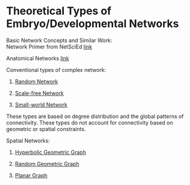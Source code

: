 # Theoretical Types of Embryo/Developmental Networks

Basic Network Concepts and Similar Work:  
Network Primer from NetSciEd  [link](https://sites.google.com/a/binghamton.edu/netscied/teaching-learning/network-concepts)  

Anatomical Networks  [link](https://anatomicalnetworks.com/)  

Conventional types of complex network:  
1. [Random Network](https://en.wikipedia.org/wiki/Random_graph)

2. [Scale-free Network](https://en.wikipedia.org/wiki/Scale-free_network)  

3. [Small-world Network](https://en.wikipedia.org/wiki/Small-world_network)  

These types are based on degree distribution and the global patterns of connectivity. These types do not account for connectivity based on geometric or spatial constraints.  

Spatial Networks:  
1. [Hyperbolic Geometric Graph](https://en.wikipedia.org/wiki/Hyperbolic_geometric_graph)  

2. [Random Geometric Graph](https://en.wikipedia.org/wiki/Random_geometric_graph)  

3. [Planar Graph](https://en.wikipedia.org/wiki/Planar_graph)
